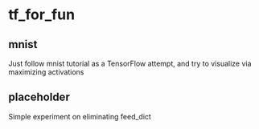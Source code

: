 # tf_for_fun

## mnist
Just follow mnist tutorial as a TensorFlow attempt, and try to visualize via maximizing activations

## placeholder
Simple experiment on eliminating feed_dict

